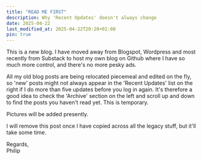 ```yaml
---
title: "READ ME FIRST"
description: Why 'Recent Updates' doesn't always change
date: 2025-04-22
last_modified_at: 2025-04-22T20:20+02:00
pin: true
---
```


This is a new blog. I have moved away from Blogspot, Wordpress and most recently from Substack to host my own blog on Github where I have so much more control, and there's no more pesky ads.

All my old blog posts are being relocated piecemeal and edited on the fly, so 'new' posts might not always appear in the 'Recent Updates' list on the right if I do more than five updates before you log in again. It's therefore a good idea to check the 'Archive' section on the left and scroll up and down to find the posts you haven't read yet. This is temporary.

Pictures will be added presently.

I will remove this post once I have copied across all the legacy stuff, but it'll take some time.

Regards,  
Philip
